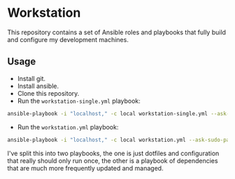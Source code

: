# Workstation
This repository contains a set of Ansible roles and playbooks that fully build and configure my development machines.

## Usage
 - Install git.
 - Install ansible.
 - Clone this repository.
 - Run the `workstation-single.yml` playbook:
 ```bash
 ansible-playbook -i "localhost," -c local workstation-single.yml --ask-sudo-pass --extra-vars "workstation_user=user_to_be_provisioned"
```
 - Run the `workstation.yml` playbook:
 ```bash
 ansible-playbook -i "localhost," -c local workstation.yml --ask-sudo-pass --extra-vars "workstation_user=user_to_be_provisioned"
```

I've split this into two playbooks, the one is just dotfiles and configuration that really should only run once, the other is a playbook of dependencies that are much more frequently updated and managed.

